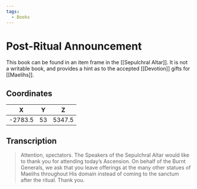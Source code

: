 ```yaml
---
tags:
  - Books
---
```

# Post-Ritual Announcement

This book can be found in an item frame in the [[Sepulchral Altar]]. It is not a writable book, and provides a hint as to the accepted [[Devotion]] gifts for [[Maelihs]].

## Coordinates
|  **X**  | **Y** | **Z**  |
| :-----: | :---: | :----: |
| -2783.5 |  53   | 5347.5 |

## Transcription
> Attention, spectators. The Speakers of the Sepulchral Altar would like to thank you for attending today’s Ascension. On behalf of the Burnt Generals, we ask that you leave offerings at the many other statues of Maelihs throughout His domain instead of coming to the sanctum after the ritual. Thank you.
